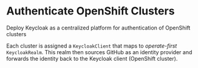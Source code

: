 # Authenticate OpenShift Clusters

Deploy Keycloak as a centralized platform for authentication of OpenShift clusters

Each cluster is assigned a `KeycloakClient` that maps to _operate-first_ `KeycloakRealm`. This realm then sources GitHub as an identity provider and forwards the identity back to the Keycloak client (OpenShift cluster).
